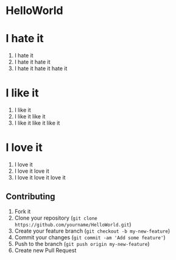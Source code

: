 # HelloWorld

# I hate it

1. I hate it
2. I hate it hate it
3. I hate it hate it hate it

# I like it

1. I like it
2. I like it like it
3. I like it like it like it

# I love it

1. I love it
2. I love it love it
3. I love it love it love it

## Contributing

1. Fork it
2. Clone your repository (`git clone https://github.com/yourname/HelloWorld.git`)
3. Create your feature branch (`git checkout -b my-new-feature`)
4. Commit your changes (`git commit -am 'Add some feature'`)
5. Push to the branch (`git push origin my-new-feature`)
6. Create new Pull Request
